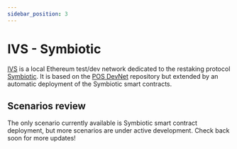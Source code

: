 ```yaml
---
sidebar_position: 3
---
```


# IVS - Symbiotic

[IVS](https://github.com/ivy-net/ivs) is a local Ethereum test/dev network dedicated to the restaking protocol [Symbiotic](https://symbiotic.fi/).
It is based on the [POS DevNet](https://github.com/ivy-net/eth-pos-devnet) repository but extended by an automatic deployment of the Symbiotic smart contracts.

## Scenarios review

The only scenario currently available is Symbiotic smart contract deployment, but more scenarios are under active development. Check back soon for more updates!

<!-- The contracts are deployed from a prearranged Docker image.
This method is cleaner than messing with the genesis block of an Anvil-based network.
It is a blank slate enabling testing deployments of the AVS smart contracts and other components of the solution in a private Proof of Stake network.
The same method can be used with an Anvil network.
Other scenarios add AVS-specific smart contracts, again deployed from a Docker image.
They also include off-chain components.
One of the scenarios contains extra monitoring components
That helps to familiarize with metrics available from an AVS. -->

